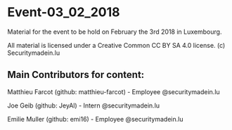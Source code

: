 # Event-03_02_2018
Material for the event to be hold on February the 3rd 2018 in Luxembourg.

All material is licensed under a Creative Common CC BY SA 4.0 license.
(c) Securitymadein.lu

## Main Contributors for content:

Matthieu Farcot (github: matthieu-farcot) - Employee @securitymadein.lu

Joe Geib (github: JeyAl) - Intern @securitymadein.lu

Emilie Muller (github: emi16) - Employee @securitymadein.lu
